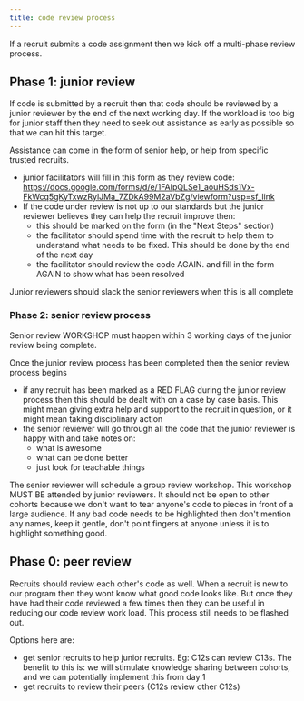 ```yaml
---
title: code review process
---
```


If a recruit submits a code assignment then we kick off a multi-phase review process.

## Phase 1: junior review

If code is submitted by a recruit then that code should be reviewed by a junior reviewer by the end of the next working day. If the workload is too big for junior staff then they need to seek out assistance as early as possible so that we can hit this target.

Assistance can come in the form of senior help, or help from specific trusted recruits.

- junior facilitators will fill in this form as they review code: https://docs.google.com/forms/d/e/1FAIpQLSe1_aouHSds1Vx-FkWcq5gKyTxwzRylJMa_7ZDkA99M2aVbZg/viewform?usp=sf_link
- If the code under review is not up to our standards but the junior reviewer believes they can help the recruit improve then:
  - this should be marked on the form (in the "Next Steps" section)
  - the facilitator should spend time with the recruit to help them to understand what needs to be fixed. This should be done by the end of the next day
  - the facilitator should review the code AGAIN. and fill in the form AGAIN to show what has been resolved

Junior reviewers should slack the senior reviewers when this is all complete

### Phase 2: senior review process

Senior review WORKSHOP must happen within 3 working days of the junior review being complete.

Once the junior review process has been completed then the senior review process begins

- if any recruit has been marked as a RED FLAG during the junior review process then this should be dealt with on a case by case basis. This might mean giving extra help and support to the recruit in question, or it might mean taking disciplinary action
- the senior reviewer will go through all the code that the junior reviewer is happy with and take notes on:
  - what is awesome
  - what can be done better
  - just look for teachable things

The senior reviewer will schedule a group review workshop. This workshop MUST BE attended by junior reviewers. It should not be open to other cohorts because we don't want to tear anyone's code to pieces in front of a large audience. If any bad code needs to be highlighted then don't mention any names, keep it gentle, don't point fingers at anyone unless it is to highlight something good.

## Phase 0: peer review

Recruits should review each other's code as well. When a recruit is new to our program then they wont know what good code looks like. But once they have had their code reviewed a few times then they can be useful in reducing our code review work load. This process still needs to be flashed out.

Options here are:

- get senior recruits to help junior recruits. Eg: C12s can review C13s. The benefit to this is: we will stimulate knowledge sharing between cohorts, and we can potentially implement this from day 1
- get recruits to review their peers (C12s review other C12s)
